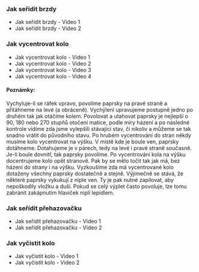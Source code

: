 ### Jak seřídit brzdy
- Jak seřídit brzdy - Video 1
- Jak seřídit brzdy - Video 2

### Jak vycentrovat kolo
- Jak vycentrovat kolo - Video 1
- Jak vycentrovat kolo - Video 2
- Jak vycentrovat kolo - Video 3
- Jak vycentrovat kolo - Video 4

#### Poznámky:
Vychyluje-li se ráfek vpravo, povolíme paprsky na pravé straně a přitáhneme na levé (a obráceně). Vychýlení upravujeme postupně jedno po druhém tak jak otáčíme kolem. Povolovat a utahovat paprsky je nejlepší o 90, 180 nebo 270 stupňů otočení matice, podle míry házení a po následné kontrole vidíme zda jsme vylepšili stávající stav, či nikoliv a můžeme se tak snadno vrátit do původního stavu. Po hrubém vycentrování do stran někdy musíme kolo vycentrovat na výšku. V místě kde je boule ven, paprsky dotáhneme. Dotahujeme je v párech, tedy na levé i pravé straně současně. Je-li boule dovnitř, tak paprsky povolíme. Po vycentrování kola na výšku docentrujeme kolo opět stranově. Pak by se mělo točit tak jak má, bez házení do strany i na výšku. Vyzkoušíme zda má vycentrované kolo dotaženy všechny paprsky dostatečně a stejně. Výjimečně se stává, že některé paprsky vykukují z niple ven. Ty je pak nutné zapilovat, aby nepoškodily vložku a duši. Pokud se celý výplet často povoluje, lze tomu zabránit zakápnutím hlaviček niplí lepidlem.

### Jak seřídit přehazovačku
- Jak seřídit přehazovačku - Video 1
- Jak seřídit přehazovačku - Video 2

### Jak vyčistit kolo
- Jak vyčistit kolo - Video 1
- Jak vyčistit kolo - Video 2
